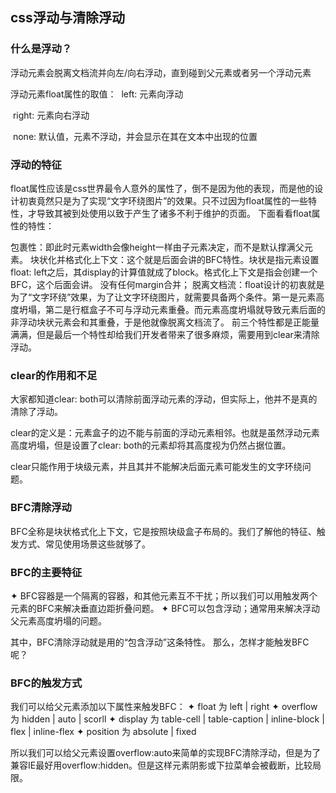 ## css浮动与清除浮动
### 什么是浮动？
​ 浮动元素会脱离文档流并向左/向右浮动，直到碰到父元素或者另一个浮动元素

浮动元素float属性的取值：
​ left: 元素向浮动

​ right: 元素向右浮动

​ none: 默认值，元素不浮动，并会显示在其在文本中出现的位置

### 浮动的特征

​ float属性应该是css世界最令人意外的属性了，倒不是因为他的表现，而是他的设计初衷竟然只是为了实现“文字环绕图片”的效果。只不过因为float属性的一些特性，才导致其被到处使用以致于产生了诸多不利于维护的页面。 下面看看float属性的特性：

包裹性：即此时元素width会像height一样由子元素决定，而不是默认撑满父元素。
块状化并格式化上下文：这个就是后面会讲的BFC特性。块状是指元素设置float: left之后，其display的计算值就成了block。格式化上下文是指会创建一个BFC，这个后面会讲。
没有任何margin合并；
脱离文档流：float设计的初衷就是为了“文字环绕”效果，为了让文字环绕图片，就需要具备两个条件。第一是元素高度坍塌，第二是行框盒子不可与浮动元素重叠。而元素高度坍塌就导致元素后面的非浮动块状元素会和其重叠，于是他就像脱离文档流了。
前三个特性都是正能量满满，但是最后一个特性却给我们开发者带来了很多麻烦，需要用到clear来清除浮动。

### clear的作用和不足
大家都知道clear: both可以清除前面浮动元素的浮动，但实际上，他并不是真的清除了浮动。

clear的定义是：元素盒子的边不能与前面的浮动元素相邻。也就是虽然浮动元素高度坍塌，但是设置了clear: both的元素却将其高度视为仍然占据位置。

clear只能作用于块级元素，并且其并不能解决后面元素可能发生的文字环绕问题。

### BFC清除浮动
BFC全称是块状格式化上下文，它是按照块级盒子布局的。我们了解他的特征、触发方式、常见使用场景这些就够了。

### BFC的主要特征
✦ BFC容器是一个隔离的容器，和其他元素互不干扰；所以我们可以用触发两个元素的BFC来解决垂直边距折叠问题。 ✦ BFC可以包含浮动；通常用来解决浮动父元素高度坍塌的问题。

其中，BFC清除浮动就是用的“包含浮动”这条特性。 那么，怎样才能触发BFC呢？

### BFC的触发方式
我们可以给父元素添加以下属性来触发BFC： ✦ float 为 left | right ✦ overflow 为 hidden | auto | scorll ✦ display 为 table-cell | table-caption | inline-block | flex | inline-flex ✦ position 为 absolute | fixed

所以我们可以给父元素设置overflow:auto来简单的实现BFC清除浮动，但是为了兼容IE最好用overflow:hidden。但是这样元素阴影或下拉菜单会被截断，比较局限。
